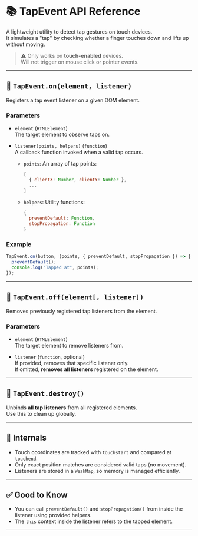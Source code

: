 # 📚 TapEvent API Reference

A lightweight utility to detect tap gestures on touch devices.  
It simulates a "tap" by checking whether a finger touches down and lifts up without moving.

> ⚠️ Only works on **touch-enabled** devices.  
> Will not trigger on mouse click or pointer events.

---

## 🔹 `TapEvent.on(element, listener)`

Registers a tap event listener on a given DOM element.

### Parameters

- `element` (`HTMLElement`)  
  The target element to observe taps on.

- `listener(points, helpers)` (`function`)  
  A callback function invoked when a valid tap occurs.  
  - `points`: An array of tap points:
    ```js
    [
      { clientX: Number, clientY: Number },
      ...
    ]
    ```
  - `helpers`: Utility functions:
    ```js
    {
      preventDefault: Function,
      stopPropagation: Function
    }
    ```

### Example

```js
TapEvent.on(button, (points, { preventDefault, stopPropagation }) => {
  preventDefault();
  console.log("Tapped at", points);
});
```

---

## 🔹 `TapEvent.off(element[, listener])`

Removes previously registered tap listeners from the element.

### Parameters

- `element` (`HTMLElement`)  
  The target element to remove listeners from.

- `listener` (`function`, optional)  
  If provided, removes that specific listener only.  
  If omitted, **removes all listeners** registered on the element.

---

## 🔹 `TapEvent.destroy()`

Unbinds **all tap listeners** from all registered elements.  
Use this to clean up globally.

---

## 🧠 Internals

- Touch coordinates are tracked with `touchstart` and compared at `touchend`.
- Only exact position matches are considered valid taps (no movement).
- Listeners are stored in a `WeakMap`, so memory is managed efficiently.

---

## ✅ Good to Know

- You can call `preventDefault()` and `stopPropagation()` from inside the listener using provided helpers.
- The `this` context inside the listener refers to the tapped element.

---
